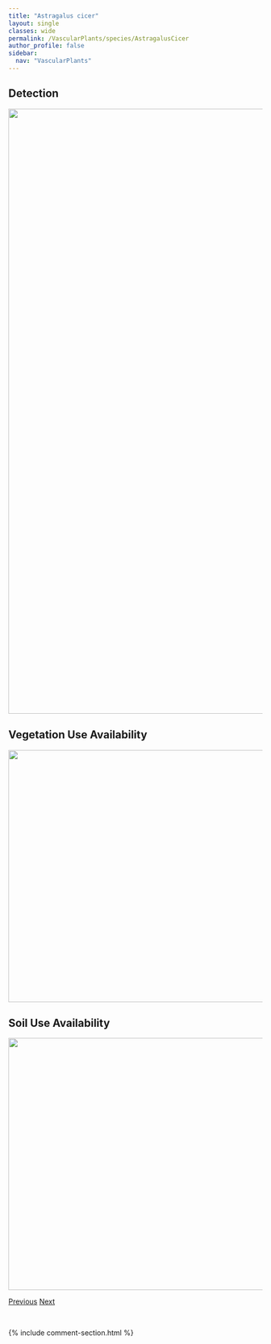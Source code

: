 ```yaml
---
title: "Astragalus cicer"
layout: single
classes: wide
permalink: /VascularPlants/species/AstragalusCicer
author_profile: false
sidebar:
  nav: "VascularPlants"
---
```


<h2>Detection</h2>

<a href="https://drive.google.com/uc?export=view&id=1ILbebGg8OgPkPxznQL6eIDL_ssGqEra5">
<img src="https://drive.google.com/uc?export=view&id=1ILbebGg8OgPkPxznQL6eIDL_ssGqEra5" height = "1200" width = "800">
</a>


<h2>Vegetation Use Availability</h2>

<a href="https://drive.google.com/uc?export=view&id=1TQwz0u7Yfe1koMwSg9oUCmJaordCQ5iY">
<img src="https://drive.google.com/uc?export=view&id=1TQwz0u7Yfe1koMwSg9oUCmJaordCQ5iY" height = "500" width = "1000">
</a>


<h2>Soil Use Availability</h2>

<a href="https://drive.google.com/uc?export=view&id=19cS12vhUqVonsv72DwOUlQnMN040A-8Z">
<img src="https://drive.google.com/uc?export=view&id=19cS12vhUqVonsv72DwOUlQnMN040A-8Z" height = "500" width = "1000">
</a>


<a href="/DevelopmentWebsite/VascularPlants/species/AstragalusBourgovii" class="pagination--pager" title="Astragalus bourgovii">Previous</a> <a href="/DevelopmentWebsite/VascularPlants/species/AstragalusCrassicarpus" class="pagination--pager" title="Astragalus crassicarpus">Next</a>

<p>&nbsp;</p>

{% include comment-section.html %}
